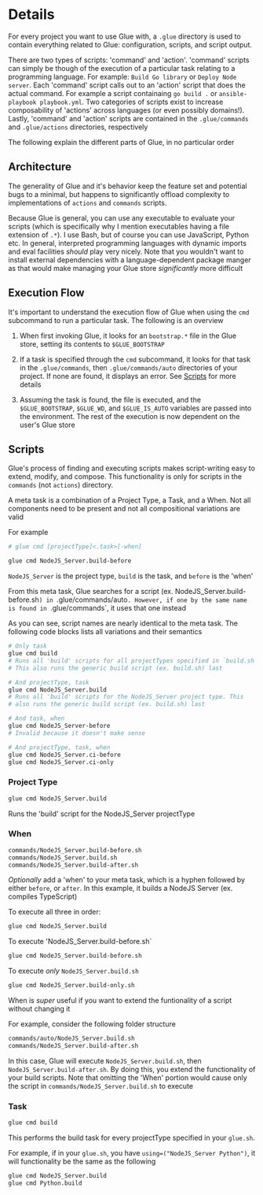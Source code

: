 # Details

For every project you want to use Glue with, a `.glue` directory is used to contain everything related to Glue: configuration, scripts, and script output.

There are two types of scripts: 'command' and 'action'. 'command' scripts can simply be though of the execution of a particular task relating to a programming language. For example: `Build Go library` or `Deploy Node server`. Each 'command' script calls out to an 'action' script that does the actual command. For example a script containaing `go build .` or `ansible-playbook playbook.yml`. Two categories of scripts exist to increase composability of 'actions' across languages (or even possibly domains!). Lastly, 'command' and 'action' scripts are contained in the `.glue/commands` and `.glue/actions` directories, respectively

The following explain the different parts of Glue, in no particular order

## Architecture

The generality of Glue and it's behavior keep the feature set and potential bugs to a minimal, but happens to significantly offload complexity to implementations of `actions` and `commands` scripts.

Because Glue is general, you can use any executable to evaluate your scripts (which is specifically why I mention executables having a file extension of `.*`). I use Bash, but of course you can use JavaScript, Python etc. In general, interpreted programming languages with dynamic imports and eval facilities _should_ play very nicely. Note that you wouldn't want to install external dependencies with a language-dependent package manger as that would make managing your Glue store _significantly_ more difficult

## Execution Flow

It's important to understand the execution flow of Glue when using the `cmd` subcommand to run a particular task. The following is an overview

1. When first invoking Glue, it looks for an `bootstrap.*` file in the Glue store, setting its contents to `$GLUE_BOOTSTRAP`

2. If a task is specified through the `cmd` subcommand, it looks for that task in the `.glue/commands`, then `.glue/commands/auto` directories of your project. If none are found, it displays an error. See [Scripts](#scripts) for more details

3. Assuming the task is found, the file is executed, and the `$GLUE_BOOTSTRAP`, `$GLUE_WD`, and `$GLUE_IS_AUTO` variables are passed into the environment. The rest of the execution is now dependent on the user's Glue store

## Scripts

Glue's process of finding and executing scripts makes script-writing easy to extend, modify, and compose. This functionality is only for scripts in the `commands` (not `actions`) directory.

A meta task is a combination of a Project Type, a Task, and a When. Not all components need to be present and not all compositional variations are valid

For example

```sh
# glue cmd [projectType]<.task>[-when]

glue cmd NodeJS_Server.build-before
```

`NodeJS_Server` is the project type, `build` is the task, and `before` is the 'when'

From this meta task, Glue searches for a script (ex. NodeJS_Server.build-before.sh`) in `.glue/commands/auto`. However, if one by the same name is found in `.glue/commands`, it uses that one instead

As you can see, script names are nearly identical to the meta task. The following code blocks lists all variations and their semantics

```sh
# Only task
glue cmd build
# Runs all 'build' scripts for all projectTypes specified in `build.sh`.
# This also runs the generic build script (ex. build.sh) last

# And projectType, task
glue cmd NodeJS_Server.build
# Runs all 'build' scripts for the NodeJS_Server project type. This
# also runs the generic build script (ex. build.sh) last

# And task, when
glue cmd NodeJS_Server-before
# Invalid because it doesn't make sense

# And projectType, task, when
glue cmd NodeJS_Server.ci-before
glue cmd NodeJS_Server.ci-only
```

### Project Type

```sh
glue cmd NodeJS_Server.build
```

Runs the 'build' script for the NodeJS_Server projectType

### When

```txt
commands/NodeJS_Server.build-before.sh
commands/NodeJS_Server.build.sh
commands/NodeJS_Server.build-after.sh
```

_Optionally_ add a 'when' to your meta task, which is a hyphen followed by either `before`, or `after`. In this example, it builds a NodeJS Server (ex. compiles TypeScript)

To execute all three in order:

```sh
glue cmd NodeJS_Server.build
```

To execute 'NodeJS_Server.build-before.sh`

```sh
glue cmd NodeJS_Server.build-before.sh
```

To execute _only_ `NodeJS_Server.build.sh`

```sh
glue cmd NodeJS_Server.build-only.sh
```

When is _super_ useful if you want to extend the funtionality of a script without changing it

For example, consider the following folder structure

```sh
commands/auto/NodeJS_Server.build.sh
commands/NodeJS_Server.build-after.sh
```

In this case, Glue will execute `NodeJS_Server.build.sh`, then `NodeJS_Server.build-after.sh`. By doing this, you extend the functionality of your build scripts. Note that omitting the 'When' portion would cause only the script in `commands/NodeJS_Server.build.sh` to execute

### Task

```sh
glue cmd build
```

This performs the build task for every projectType specified in your `glue.sh`.

For example, if in your `glue.sh`, you have `using=("NodeJS_Server Python")`, it will functionality be the same as the following

```sh
glue cmd NodeJS_Server.build
glue cmd Python.build
```
